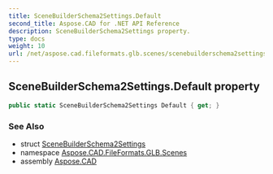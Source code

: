 ```yaml
---
title: SceneBuilderSchema2Settings.Default
second_title: Aspose.CAD for .NET API Reference
description: SceneBuilderSchema2Settings property. 
type: docs
weight: 10
url: /net/aspose.cad.fileformats.glb.scenes/scenebuilderschema2settings/default/
---
```

## SceneBuilderSchema2Settings.Default property

```csharp
public static SceneBuilderSchema2Settings Default { get; }
```

### See Also

* struct [SceneBuilderSchema2Settings](../)
* namespace [Aspose.CAD.FileFormats.GLB.Scenes](../../scenebuilderschema2settings/)
* assembly [Aspose.CAD](../../../)


